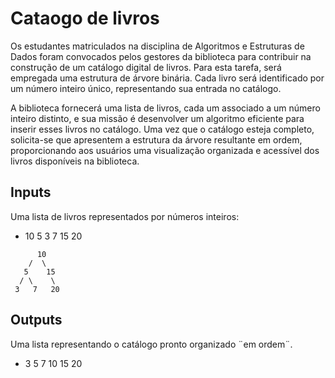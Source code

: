 # Cataogo de livros
Os estudantes matriculados na disciplina de Algoritmos e Estruturas de Dados foram convocados pelos gestores da biblioteca para contribuir na construção de um catálogo digital de livros. Para esta tarefa, será empregada uma estrutura de árvore binária. Cada livro será identificado por um número inteiro único, representando sua entrada no catálogo.

A biblioteca fornecerá uma lista de livros, cada um associado a um número inteiro distinto, e sua missão é desenvolver um algoritmo eficiente para inserir esses livros no catálogo. Uma vez que o catálogo esteja completo, solicita-se que apresentem a estrutura da árvore resultante em ordem, proporcionando aos usuários uma visualização organizada e acessível dos livros disponíveis na biblioteca.

## Inputs
Uma lista de livros representados por números inteiros:

- 10 5 3 7 15 20

```
      10
    /  \
   5    15
  / \    \
 3   7   20

```

## Outputs
Uma lista representando o catálogo pronto organizado ¨em ordem¨.

- 3 5 7 10 15 20